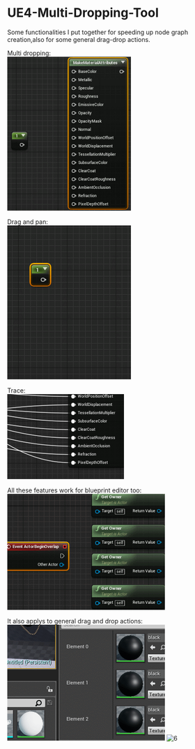 # UE4-Multi-Dropping-Tool
Some functionalities I put together for speeding up node graph creation,also for some general drag-drop actions.  

Multi dropping:  
![1](Demo/multi_drop.gif)  

Drag and pan:  
![2](Demo/drag_and_pan.gif)  

Trace:  
![3](Demo/trace.gif)  

All these features work for blueprint editor too:  
![4](Demo/bp.gif)  

It also applys to general drag and drop actions:  
![5](Demo/asset.gif)
![6](Demo/actor.gif)
